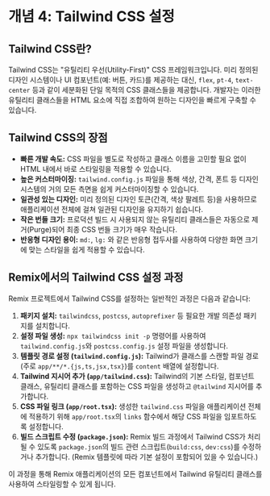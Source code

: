 # 개념 4: Tailwind CSS 설정

## Tailwind CSS란?

Tailwind CSS는 "유틸리티 우선(Utility-First)" CSS 프레임워크입니다. 미리 정의된 디자인 시스템이나 UI 컴포넌트(예: 버튼, 카드)를 제공하는 대신, `flex`, `pt-4`, `text-center` 등과 같이 세분화된 단일 목적의 CSS 클래스들을 제공합니다. 개발자는 이러한 유틸리티 클래스들을 HTML 요소에 직접 조합하여 원하는 디자인을 빠르게 구축할 수 있습니다.

## Tailwind CSS의 장점

*   **빠른 개발 속도:** CSS 파일을 별도로 작성하고 클래스 이름을 고민할 필요 없이 HTML 내에서 바로 스타일링을 적용할 수 있습니다.
*   **높은 커스터마이징:** `tailwind.config.js` 파일을 통해 색상, 간격, 폰트 등 디자인 시스템의 거의 모든 측면을 쉽게 커스터마이징할 수 있습니다.
*   **일관성 있는 디자인:** 미리 정의된 디자인 토큰(간격, 색상 팔레트 등)을 사용하므로 애플리케이션 전체에 걸쳐 일관된 디자인을 유지하기 쉽습니다.
*   **작은 번들 크기:** 프로덕션 빌드 시 사용되지 않는 유틸리티 클래스들은 자동으로 제거(Purge)되어 최종 CSS 번들 크기가 매우 작습니다.
*   **반응형 디자인 용이:** `md:`, `lg:` 와 같은 반응형 접두사를 사용하여 다양한 화면 크기에 맞는 스타일을 쉽게 적용할 수 있습니다.

## Remix에서의 Tailwind CSS 설정 과정

Remix 프로젝트에서 Tailwind CSS를 설정하는 일반적인 과정은 다음과 같습니다:

1.  **패키지 설치:** `tailwindcss`, `postcss`, `autoprefixer` 등 필요한 개발 의존성 패키지를 설치합니다.
2.  **설정 파일 생성:** `npx tailwindcss init -p` 명령어를 사용하여 `tailwind.config.js`와 `postcss.config.js` 설정 파일을 생성합니다.
3.  **템플릿 경로 설정 (`tailwind.config.js`):** Tailwind가 클래스를 스캔할 파일 경로(주로 `app/**/*.{js,ts,jsx,tsx}`)를 `content` 배열에 설정합니다.
4.  **Tailwind 지시어 추가 (`app/tailwind.css`):** Tailwind의 기본 스타일, 컴포넌트 클래스, 유틸리티 클래스를 포함하는 CSS 파일을 생성하고 `@tailwind` 지시어를 추가합니다.
5.  **CSS 파일 링크 (`app/root.tsx`):** 생성한 `tailwind.css` 파일을 애플리케이션 전체에 적용하기 위해 `app/root.tsx`의 `links` 함수에서 해당 CSS 파일을 임포트하도록 설정합니다.
6.  **빌드 스크립트 수정 (`package.json`):** Remix 빌드 과정에서 Tailwind CSS가 처리될 수 있도록 `package.json`의 빌드 관련 스크립트(`build:css`, `dev:css`)를 수정하거나 추가합니다. (Remix 템플릿에 따라 기본 설정이 포함되어 있을 수 있습니다.)

이 과정을 통해 Remix 애플리케이션의 모든 컴포넌트에서 Tailwind 유틸리티 클래스를 사용하여 스타일링할 수 있게 됩니다. 